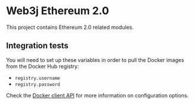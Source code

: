 Web3j Ethereum 2.0
==================

This project contains Ethereum 2.0 related modules.

## Integration tests

You will need to set up these variables in order to pull the Docker images from the Docker Hub registry:

  - `registry.username`
  - `registry.password`

Check the [Docker client API](https://github.com/docker-java/docker-java/blob/master/docs/getting_started.md#instantiating-a-dockerclientconfig) 
for more information on configuration options.
